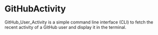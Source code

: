 # GitHubActivity
GitHub_User_Activity is a simple command line interface (CLI) to fetch the recent activity of a GitHub user and display it in the terminal.
